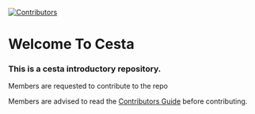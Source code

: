 [![Contributors][contributors-shield]][contributors-url]
# Welcome To Cesta

### This is a cesta introductory repository.

Members are requested to contribute to the repo 

Members are advised to read the [Contributors Guide](CONTRIBUTING.md) before contributing.

[contributors-shield]: https://img.shields.io/github/contributors/sugarlabs/musicblocks?style=flat-square
[contributors-url]: https://github.com//sugarlabs/musicblocks/graphs/contributors
